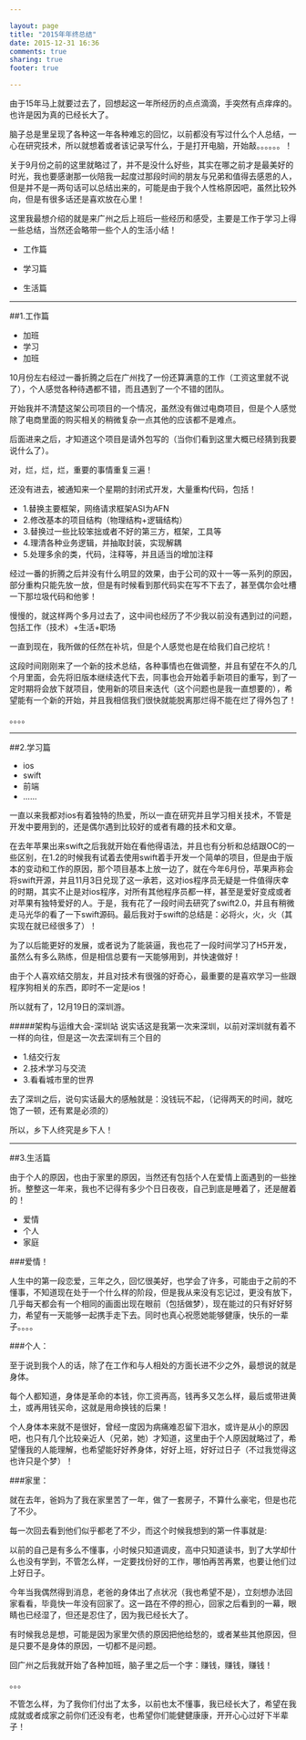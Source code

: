 ```yaml
---

layout: page
title: "2015年年终总结"
date: 2015-12-31 16:36
comments: true
sharing: true
footer: true

---
```



由于15年马上就要过去了，回想起这一年所经历的点点滴滴，手突然有点痒痒的。也许是因为真的已经长大了。

脑子总是里呈现了各种这一年各种难忘的回忆，以前都没有写过什么个人总结，一心在研究技术，所以就想着或者该记录写什么，于是打开电脑，开始敲。。。。。。！

关于9月份之前的这里就略过了，并不是没什么好些，其实在哪之前才是最美好的时光，我也要感谢那一伙陪我一起度过那段时间的朋友与兄弟和值得去感恩的人，但是并不是一两句话可以总结出来的，可能是由于我个人性格原因吧，虽然比较外向，但是有很多话还是喜欢放在心里！

这里我最想介绍的就是来广州之后上班后一些经历和感受，主要是工作于学习上得一些总结，当然还会略带一些个人的生活小结！

* 工作篇

* 学习篇

* 生活篇


***


<!-- more -->

##1.工作篇


* 加班
* 学习
* 加班

10月份左右经过一番折腾之后在广州找了一份还算满意的工作（工资这里就不说了），个人感觉各种待遇都不错，而且遇到了一个不错的团队。

开始我并不清楚这架公司项目的一个情况，虽然没有做过电商项目，但是个人感觉除了电商里面的购买相关的稍微复杂一点其他的应该都不是难点。

后面进来之后，才知道这个项目是请外包写的（当你们看到这里大概已经猜到我要说什么了）。

对，烂，烂，烂，重要的事情重复三遍！

还没有进去，被通知来一个星期的封闭式开发，大量重构代码，包括！

* 1.替换主要框架，网络请求框架ASI为AFN
* 2.修改基本的项目结构（物理结构+逻辑结构）
* 3.替换过一些比较笨拙或者不好的第三方，框架，工具等
* 4.理清各种业务逻辑，并抽取封装，实现解耦
* 5.处理多余的类，代码，注释等，并且适当的增加注释

经过一番的折腾之后并没有什么明显的效果，由于公司的双十一等一系列的原因，部分重构只能先放一放，但是有时候看到那代码实在写不下去了，甚至偶尔会吐槽一下那垃圾代码和他爹！

慢慢的，就这样两个多月过去了，这中间也经历了不少我以前没有遇到过的问题，包括工作（技术）+生活+职场

一直到现在，我所做的任然在补坑，但是个人感觉也是在给我们自己挖坑！

这段时间刚刚来了一个新的技术总结，各种事情也在做调整，并且有望在不久的几个月里面，会先将旧版本继续迭代下去，同事也会开始着手新项目的重写，到了一定时期将会放下就项目，使用新的项目来迭代（这个问题也是我一直想要的），希望能有一个新的开始，并且我相信我们很快就能脱离那烂得不能在烂了得外包了！

。。。。



***




##2.学习篇


* ios
* swift
* 前端
* ......


一直以来我都对ios有着独特的热爱，所以一直在研究并且学习相关技术，不管是开发中要用到的，还是偶尔遇到比较好的或者有趣的技术和文章。

在去年苹果出来swift之后我就开始在看他得语法，并且也有分析和总结跟OC的一些区别，在1.2的时候我有试着去使用swift着手开发一个简单的项目，但是由于版本的变动和工作的原因，那个项目基本上放一边了，就在今年6月份，苹果声称会将swift开源，并且11月3日兑现了这一承若，这对ios程序员无疑是一件值得庆幸的时期，其实不止是对ios程序，对所有其他程序员都一样，甚至是爱好变成或者对苹果有独特爱好的人。于是，我有花了一段时间去研究了swift2.0，并且有稍微走马光华的看了一下swift源码。最后我对于swift的总结是：必将火，火，火（其实现在就已经很多了）！

为了以后能更好的发展，或者说为了能装逼，我也花了一段时间学习了H5开发，虽然么有多么熟练，但是相信总要有一天能够用到，并快速做好！

由于个人喜欢结交朋友，并且对技术有很强的好奇心，最重要的是喜欢学习一些跟程序狗相关的东西，即时不一定是ios！

所以就有了，12月19日的深圳游。

#####架构与运维大会-深圳站
说实话这是我第一次来深圳，以前对深圳就有着不一样的向往，但是这一次去深圳有三个目的

* 1.结交行友
* 2.技术学习与交流
* 3.看看城市里的世界

去了深圳之后，说句实话最大的感触就是：没钱玩不起，（记得两天的时间，就吃饱了一顿，还有累是必须的）

所以，乡下人终究是乡下人！


***


##3.生活篇

由于个人的原因，也由于家里的原因，当然还有包括个人在爱情上面遇到的一些挫折。整整这一年来，我也不记得有多少个日日夜夜，自己到底是睡着了，还是醒着的！

* 爱情
* 个人
* 家庭


###爱情！


人生中的第一段恋爱，三年之久，回忆很美好，也学会了许多，可能由于之前的不懂事，不知道现在处于一个什么样的阶段，但是我从来没有忘记过，更没有放下，几乎每天都会有一个相同的画面出现在眼前（包括做梦），现在能过的只有好好努力，希望有一天能够一起携手走下去。同时也真心祝愿她能够健康，快乐的一辈子。。。。

###个人：


至于说到我个人的话，除了在工作和与人相处的方面长进不少之外，最想说的就是身体。

每个人都知道，身体是革命的本钱，你工资再高，钱再多又怎么样，最后或带进黄土，或再用钱买命，这就是用命换钱的后果！

个人身体本来就不是很好，曾经一度因为病痛难忍留下泪水，或许是从小的原因吧，也只有几个比较亲近人（兄弟，她）才知道，这里由于个人原因就略过了，希望懂我的人能理解，也希望能好好养身体，好好上班，好好过日子（不过我觉得这也许只是个梦）！
 
###家里：



就在去年，爸妈为了我在家里苦了一年，做了一套房子，不算什么豪宅，但是也花了不少。

每一次回去看到他们似乎都老了不少，而这个时候我想到的第一件事就是:

以前的自己是有多么不懂事，小时候只知道调皮，高中只知道读书，到了大学却什么也没有学到，不管怎么样，一定要找份好的工作，哪怕再苦再累，也要让他们过上好日子。

今年当我偶然得到消息，老爸的身体出了点状况（我也希望不是），立刻想办法回家看看，毕竟快一年没有回家了。这一路在不停的担心，回家之后看到的一幕，眼睛也已经湿了，但还是忍住了，因为我已经长大了。

有时候我总是想，可能是因为家里欠债的原因把他给愁的，或者某些其他原因，但是只要不是身体的原因，一切都不是问题。

回广州之后我就开始了各种加班，脑子里之后一个字：赚钱，赚钱，赚钱！

。。。

不管怎么样，为了我你们付出了太多，以前也太不懂事，我已经长大了，希望在我成就或者成家之前你们还没有老，也希望你们能健健康康，开开心心过好下半辈子！




